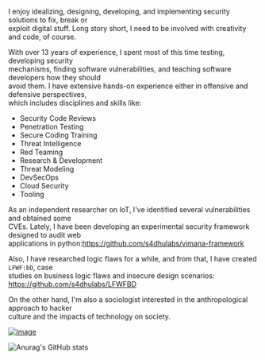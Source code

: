 
<!---
s4dhulabs/s4dhulabs is a ✨ special ✨ repository because its `README.md` (this file) appears on your GitHub profile.
You can click the Preview link to take a look at your changes.
--->


I enjoy idealizing, designing, developing, and implementing security solutions to fix, break or<br>
exploit digital stuff. Long story short, I need to be involved with creativity and code, of course.<br>

With over 13 years of experience, I spent most of this time testing, developing security<br>
mechanisms, finding software vulnerabilities, and teaching software developers how they should<br>
avoid them. I have extensive hands-on experience either in offensive and defensive perspectives,<br>
which includes disciplines and skills like:<br>

* Security Code Reviews 
* Penetration Testing 
* Secure Coding Training
* Threat Intelligence 
* Red Teaming
* Research & Development
* Threat Modeling
* DevSecOps 
* Cloud Security 
* Tooling 

As an independent researcher on IoT, I've identified several vulnerabilities and obtained some<br>
CVEs.  Lately, I have been developing an experimental security framework designed to audit web<br>
applications in python:https://github.com/s4dhulabs/vimana-framework<br>

Also, I have researched logic flaws for a while, and from that, I have created `LFWF:bD`, case<br>
studies on business logic flaws and insecure design scenarios:<br> 
https://github.com/s4dhulabs/LFWFBD<br>

On the other hand, I'm also a sociologist interested in the anthropological approach to hacker<br>
culture and the impacts of technology on society.<br>

[![image](https://img.shields.io/badge/LinkedIn-0077B5?style=for-the-badge&logo=linkedin&logoColor=white)](https://www.linkedin.com/in/glayssontomaz)



![Anurag's GitHub stats](https://github-readme-stats.vercel.app/api?username=s4dhulabs&show_icons=true&theme=dark)








